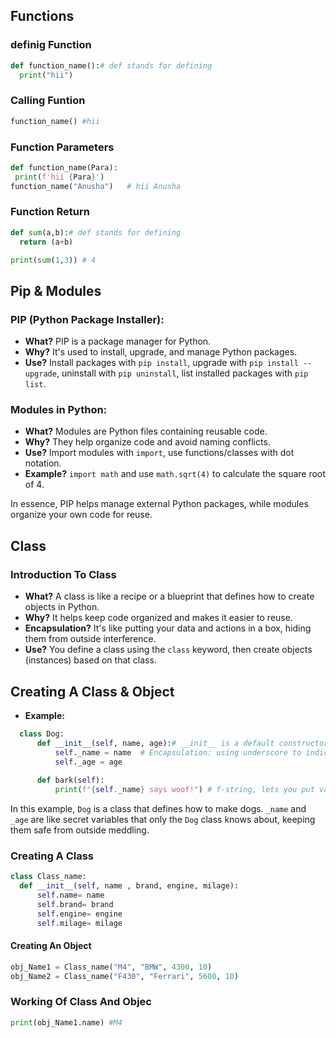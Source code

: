 ## Functions 

### definig Function
  ```python
def function_name():# def stands for defining
    print("hii")
```

### Calling Funtion
  ```python
function_name() #hii
```
### Function Parameters
  ```python
def function_name(Para):
   print(f'hii {Para}')
function_name("Anusha")   # hii Anusha
```
### Function Return
  ```python
def sum(a,b):# def stands for defining
    return (a+b)

print(sum(1,3)) # 4
```
## Pip & Modules

### PIP (Python Package Installer):

- **What?** PIP is a package manager for Python.
- **Why?** It's used to install, upgrade, and manage Python packages.
- **Use?** Install packages with `pip install`, upgrade with `pip install --upgrade`, uninstall with `pip uninstall`, list installed packages with `pip list`.

### Modules in Python:

- **What?** Modules are Python files containing reusable code.
- **Why?** They help organize code and avoid naming conflicts.
- **Use?** Import modules with `import`, use functions/classes with dot notation.
- **Example?** `import math` and use `math.sqrt(4)` to calculate the square root of 4.

In essence, PIP helps manage external Python packages, while modules organize your own code for reuse.
## Class
### Introduction To Class

- **What?** A class is like a recipe or a blueprint that defines how to create objects in Python.
- **Why?** It helps keep code organized and makes it easier to reuse.
- **Encapsulation?** It's like putting your data and actions in a box, hiding them from outside interference.
- **Use?** You define a class using the `class` keyword, then create objects (instances) based on that class.
## Creating A Class & Object
- **Example:**
```python
  class Dog:
      def __init__(self, name, age):# __init__ is a default constructor
          self._name = name  # Encapsulation: using underscore to indicate it's a private variable
          self._age = age
      
      def bark(self):
          print(f"{self._name} says woof!") # f-string, lets you put variables or expressions directly into a string by using curly braces `{}`. It's like a quick way to mix words with values.
  ```
In this example, `Dog` is a class that defines how to make dogs. `_name` and `_age` are like secret variables that only the `Dog` class knows about, keeping them safe from outside meddling.
  ### Creating A Class 
```python
class Class_name:
  def __init__(self, name , brand, engine, milage):
      self.name= name
      self.brand= brand
      self.engine= engine
      self.milage= milage
```
#### Creating An Object
```python
obj_Name1 = Class_name("M4", "BMW", 4300, 10)
obj_Name2 = Class_name("F430", "Ferrari", 5600, 10)
```
### Working Of Class And Objec
```python
print(obj_Name1.name) #M4
```
